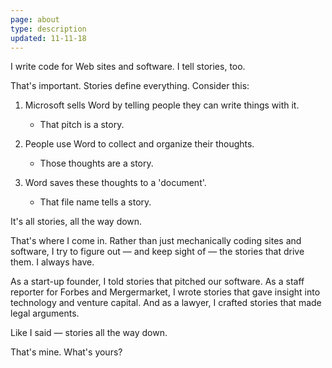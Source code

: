 ```yaml
---
page: about
type: description
updated: 11-11-18
---
```


I write code for Web sites and software. I tell stories, too. 
 
That's important. Stories define everything. Consider this:

1. Microsoft sells Word by telling people they can write things with it.
    * That pitch is a story.

2. People use Word to collect and organize their thoughts. 
    * Those thoughts are a story.

3. Word saves these thoughts to a 'document'. 
    * That file name tells a story.

It's all stories, all the way down. 

That's where I come in. Rather than just mechanically coding sites and software, I try to figure out — and keep sight of — the stories that drive them. I always have.

As a start-up founder, I told stories that pitched our software. As a staff reporter for Forbes and Mergermarket, I wrote stories that gave insight into technology and venture capital. And as a lawyer, I crafted stories that made legal arguments. 

Like I said — stories all the way down. 

That's mine. What's yours?
